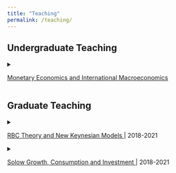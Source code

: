 ```yaml
---
title: "Teaching"
permalink: /teaching/
---
```


## Undergraduate Teaching
<details><summary> 

<a href="https://timohaber.github.io/assets/pdf/Part_IIA_Paper_2.pdf">Monetary Economics and International Macroeconomics</a>


</summary>
<ol>
<li> <b>Monetary economics </b> <br>
Monetary theory, policy and financial system, including rational
expectations, policy ineffectiveness (New Classical economics), inflation bias, money
demand, money supply process and banking system, central bank and monetary operating
framework, bond market and term structure of interest rates, financial market efficiency,
monetary transmission, and financial crises </li>
<li> <b>International macroeconomics</b> <br>
Exchange rates and international macroeconomic policy,
including asset market approach, exchange rate overshooting, flexible-price monetary
model, Balassa-Samuelson effect, international macroeconomic interdependence, fixed
exchange rates and currency crises. </li>
</ol>
</details>

## Graduate Teaching

<details><summary> 

<a href="https://timohaber.github.io/assets/pdf/R200.pdf"> RBC Theory and New Keynesian Models  </a> | 2018-2021 

</summary>

<p

The course provides the foundations and core topics of advanced macroeconomic theory that is used for macroeconomic research. It includes techniques (e.g. definition of general equilibrium, elements of dynamic programming and optimal control theory, etc.) and two broad macroeconomic topics, economic growth and business cycle theory (in the context of DSGE modelling).
</p>
</details>


<details><summary> 

<a href="https://timohaber.github.io/assets/pdf/E200.pdf"> Solow Growth, Consumption and Investment </a> | 2018-2021 

</summary>

<p

The purpose of this course is to introduce students to major questions and theories in neoclassical economics. The goal is to develop the “tools and tastes” necessary to understand the main models of economic growth and business cycle. First, it discusses the Solow-Swan model with exogenous technological progress and savings decision. We analyse the equilibrium of the model and the comparative dynamics around the steady state. Second, we study the microfoundation of consumption and then we study the business cycles phenomena and set up a simple model, which can generate some business cycle facts. Finally we look deeper into investment theory
</p>
</details>


